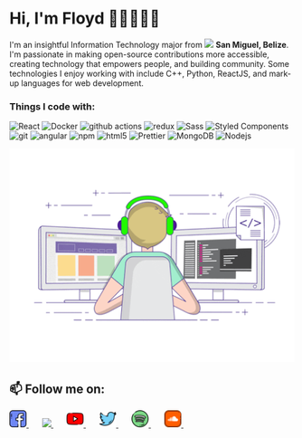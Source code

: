 # Hi, I'm Floyd 👋🏽👨🏽‍💻

<p> I'm an insightful Information Technology major from <img src="https://image.flaticon.com/icons/png/512/329/329922.png" width="13"/> <b>San Miguel, Belize</b>. I'm passionate in making open-source contributions more accessible, creating technology that empowers people, and building community. Some technologies I enjoy working with include C++, Python, ReactJS, and mark-up languages for web development.</p>

<h3>Things I code with:</h3>
<p>
  <img alt="React" src="https://img.shields.io/badge/-React-45b8d8?style=flat-square&logo=react&logoColor=white" />
  <img alt="Docker" src="https://img.shields.io/badge/-Docker-46a2f1?style=flat-square&logo=docker&logoColor=white" />
  <img alt="github actions" src="https://img.shields.io/badge/-Github_Actions-2088FF?style=flat-square&logo=github-actions&logoColor=white" />
  <img alt="redux" src="https://img.shields.io/badge/-Redux-764ABC?style=flat-square&logo=redux&logoColor=white" />
  <img alt="Sass" src="https://img.shields.io/badge/-Sass-CC6699?style=flat-square&logo=sass&logoColor=white" />
  <img alt="Styled Components" src="https://img.shields.io/badge/-Styled_Components-db7092?style=flat-square&logo=styled-components&logoColor=white" />
  <img alt="git" src="https://img.shields.io/badge/-Git-F05032?style=flat-square&logo=git&logoColor=white" />
  <img alt="angular" src="https://img.shields.io/badge/-Angular-DD0031?style=flat-square&logo=angular&logoColor=white" />
  <img alt="npm" src="https://img.shields.io/badge/-NPM-CB3837?style=flat-square&logo=npm&logoColor=white" />
  <img alt="html5" src="https://img.shields.io/badge/-HTML5-E34F26?style=flat-square&logo=html5&logoColor=white" />
  <img alt="Prettier" src="https://img.shields.io/badge/-Prettier-F7B93E?style=flat-square&logo=prettier&logoColor=white" />
  <img alt="MongoDB" src="https://img.shields.io/badge/-MongoDB-13aa52?style=flat-square&logo=mongodb&logoColor=white" />
  <img alt="Nodejs" src="https://img.shields.io/badge/-Nodejs-43853d?style=flat-square&logo=Node.js&logoColor=white" />
</p>

<!--
<img src="https://raw.githubusercontent.com/jaesonnn/jaesonnn/main/resources/gif/switches.gif" alt="side Image" align="right" width="200" height="auto" />
-->

![](https://raw.githubusercontent.com/jaesonnn/jaesonnn/main/resources/gif/coder-guy.gif)

## 📫 Follow me on:
<p align="left">
  <a href="https://www.facebook.com/jason.ack/" target="_blank">
    <img height="30" src="https://raw.githubusercontent.com/jaesonnn/jaesonnn/main/resources/png/facebook.png?raw=true">
  </a>&nbsp;&nbsp;&nbsp;&nbsp;&nbsp;
  <a href="https://www.instagram.com/wellfloyd_/" target="_blank">
    <img height="30" src="https://image.flaticon.com/icons/svg/725/725278.svg">
  </a>&nbsp;&nbsp;&nbsp;&nbsp;&nbsp;
  <a href="https://www.youtube.com/" target="_blank">
    <img height="30" src="https://raw.githubusercontent.com/jaesonnn/jaesonnn/main/resources/png/youtube.png?raw=true">
  </a>&nbsp;&nbsp;&nbsp;&nbsp;&nbsp;
  <a href="https://twitter.com/WellFloyd" target="_blank">
    <img height="30" src="https://github.com/jaesonnn/jaesonnn/blob/main/resources/png/twitter.png?raw=true">
  </a>&nbsp;&nbsp;&nbsp;&nbsp;&nbsp;
  <a href="https://open.spotify.com/user/31z2tveyx3ry6jl23wqswi2dm4si?si=Th7M3BCCQKGlYORcXsA52A&dl_branch=1" target="_blank">
    <img height="30" src="https://raw.githubusercontent.com/jaesonnn/jaesonnn/main/resources/png/spotify.png?raw=true">
  </a>&nbsp;&nbsp;&nbsp;&nbsp;&nbsp;
  <a href="https://soundcloud.app.goo.gl/b77SQvLcsmruWXTj7" target="_blank">
    <img height="30" src="https://raw.githubusercontent.com/jaesonnn/jaesonnn/main/resources/png/soundcloud.png?raw=true">
  </a>&nbsp;&nbsp;&nbsp;&nbsp;&nbsp;
  <!--
  <a href="https://github.com/jaesonnn" target="_blank">
    <img height="30" src="https://raw.githubusercontent.com/jaesonnn/jaesonnn/main/resources/png/github.png?raw=true">
  </a>&nbsp;&nbsp;&nbsp;&nbsp;&nbsp;
  -->
</p>
